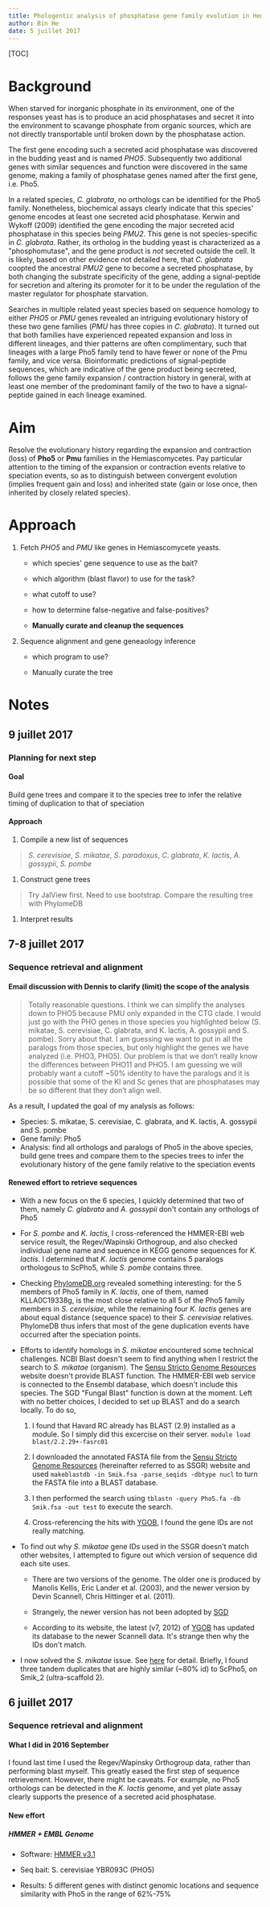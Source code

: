 ```yaml
---
title: Phologentic analysis of phosphatase gene family evolution in Hemiascomycetes
author: Bin He
date: 5 juillet 2017
---
```


[TOC]

Background
==========

When starved for inorganic phosphate in its environment, one of the responses yeast has is to produce an acid phosphatases and secret it into the environment to scavange phosphate from organic sources, which are not directly transportable until broken down by the phosphatase action. 

The first gene encoding such a secreted acid phosphatase was discovered in the budding yeast and is named _PHO5_. Subsequently two additional genes with similar sequences and function were discovered in the same genome, making a family of phosphatase genes named after the first gene, i.e. Pho5. 

In a related species, _C. glabrata_, no orthologs can be identified for the Pho5 family. Nonetheless, biochemical assays clearly indicate that this species' genome encodes at least one secreted acid phosphatase. Kerwin and Wykoff (2009) identified the gene encoding the major secreted acid phosphatase in this species being _PMU2_. This gene is not species-specific in _C. glabrata_. Rather, its ortholog in the budding yeast is characterized as a "phosphomutase", and the gene product is _not_ secreted outside the cell. It is likely, based on other evidence not detailed here, that _C. glabrata_ coopted the ancestral _PMU2_ gene to become a secreted phosphatase, by both changing the substrate specificity of the gene, adding a signal-peptide for secretion and altering its promoter for it to be under the regulation of the master regulator for phosphate starvation.

Searches in multiple related yeast species based on sequence homology to either _PHO5_ or _PMU_ genes revealed an intriguing evolutionary history of these two gene families (_PMU_ has three copies in _C. glabrata_). It turned out that both families have experienced repeated expansion and loss in different lineages, and thier patterns are often complimentary, such that lineages with a large Pho5 family tend to have fewer or none of the Pmu family, and vice versa. Bioinformatic predictions of signal-peptide sequences, which are indicative of the gene product being secreted, follows the gene family expansion / contraction history in general, with at least one member of the predominant family of the two to have a signal-peptide gained in each lineage examined.

Aim
===

Resolve the evolutionary history regarding the expansion and contraction (loss) of **Pho5** or **Pmu** families in the Hemiascomycetes. Pay particular attention to the timing of the expansion or contraction events relative to speciation events, so as to distinguish between convergent evolution (implies frequent gain and loss) and inherited state (gain or lose once, then inherited by closely related species).

Approach
========

1. Fetch _PHO5_ and _PMU_ like genes in Hemiascomycete yeasts. 

    * which species' gene sequence to use as the bait?
	* which algorithm (blast flavor) to use for the task?
	* what cutoff to use?
	* how to determine false-negative and false-positives?
	
    * **Manually curate and cleanup the sequences**

1. Sequence alignment and gene geneaology inference

	* which program to use?

	* Manually curate the tree


Notes
=====

## 9 juillet 2017

### Planning for next step

#### Goal

Build gene trees and compare it to the species tree to infer the relative timing of duplication to that of speciation

#### Approach

1. Compile a new list of sequences

  > _S. cerevisiae_, _S. mikatae_, _S. paradoxus_, _C. glabrata_, _K. lactis_, _A. gossypii_, _S. pombe_

1. Construct gene trees

  > Try JalView first. Need to use bootstrap. Compare the resulting tree with PhylomeDB

1. Interpret results

## 7-8 juillet 2017 

### Sequence retrieval and alignment

#### Email discussion with Dennis to clarify (limit) the scope of the analysis

> Totally reasonable questions. I think we can simplify the analyses down to PHO5 because PMU only expanded in the CTG clade. I would just go with the PHO genes in those species you highlighted below (S. mikatae, S. cerevisiae, C. glabrata, and K. lactis, A. gossypii and S. pombe). Sorry about that. I am guessing we want to put in all the paralogs from those species, but only highlight the genes we have analyzed (i.e. PHO3, PHO5). Our problem is that we don’t really know the differences between PHO11 and PHO5. I am guessing we will probably want a cutoff ~50% identity to have the paralogs and it is possible that some of the Kl and Sc genes that are phosphatases may be so different that they don’t align well.

As a result, I updated the goal of my analysis as follows:

* Species: S. mikatae, S. cerevisiae, C. glabrata, and K. lactis, A. gossypii and S. pombe
* Gene family: Pho5
* Analysis: find all orthologs and paralogs of Pho5 in the above species, build gene trees and compare them to the species trees to infer the evolutionary history of the gene family relative to the speciation events

#### Renewed effort to retrieve sequences

* With a new focus on the 6 species, I quickly determined that two of them, namely _C. glabrata_ and _A. gossypii_ don't contain any orthologs of Pho5

* For _S. pombe_ and _K. lactis_, I cross-referenced the HMMER-EBI web service result, the Regev/Wapinski Orthogroup, and also checked individual gene name and sequence in KEGG genome sequences for _K. lactis_. I determined that _K. lactis_ genome contains 5 paralogs orthologous to ScPho5, while _S. pombe_ contains three. 

* Checking [PhylomeDB.org](phylomedb.org) revealed something interesting: for the 5 members of Pho5 family in _K. lactis_, one of them, named KLLA0C19338g, is the most close relative to all 5 of the Pho5 family members in _S. cerevisiae_, while the remaining four _K. lactis_ genes are about equal distance (sequence space) to their _S. cerevisiae_ relatives. PhylomeDB thus infers that most of the gene duplication events have occurred after the speciation points. 

* Efforts to identify homologs in _S. mikatae_ encountered some technical challenges. NCBI Blast doesn't seem to find anything when I restrict the search to _S. mikatae_ (organism). The [Sensu Stricto Genome Resources](http://www.saccharomycessensustricto.org) website doesn't provide BLAST function. The HMMER-EBI web service is connected to the Ensembl database, which doesn't include this species. The SGD "Fungal Blast" function is down at the moment. Left with no better choices, I decided to set up BLAST and do a search locally. To do so,

   1. I found that Havard RC already has BLAST (2.9) installed as a module. So I simply did this excercise on their server. `module load blast/2.2.29+-fasrc01`
	
   1. I downloaded the annotated FASTA file from the [Sensu Stricto Genome Resources](http://www.saccharomycessensustricto.org) (hereinafter referred to as SSGR) website and used `makeblastdb -in Smik.fsa -parse_seqids -dbtype nucl` to turn the FASTA file into a BLAST database.

   1. I then performed the search using `tblastn -query Pho5.fa -db Smik.fsa -out test` to execute the search.

   1. Cross-referencing the hits with [YGOB](http://ygob.ucd.ie/), I found the gene IDs are not really matching.

* To find out why _S. mikatae_ gene IDs used in the SSGR doesn't match other websites, I attempted to figure out which version of sequence did each site uses.

   * There are two versions of the genome. The older one is produced by Manolis Kellis, Eric Lander et al. (2003), and the newer version by Devin Scannell, Chris Hittinger et al. (2011).

   * Strangely, the newer version has not been adopted by [SGD](http://www.yeastgenome.org)

   * According to its website, the latest (v7, 2012) of [YGOB](http://ygob.ucd.ie/) has updated its database to the newer Scannell data. It's strange then why the IDs don't match. 

* I now solved the _S. mikatae_ issue. See [here](data/Blast_Pho5_Smik/README.md) for detail. Briefly, I found three tandem duplicates that are highly similar (~80% id) to ScPho5, on Smik_2 (ultra-scaffold 2).

## 6 juillet 2017

### Sequence retrieval and alignment

#### What I did in 2016 September

I found last time I used the Regev/Wapinsky Orthogroup data, rather than performing blast myself. This greatly eased the first step of sequence retrievement. However, there might be caveats. For example, no Pho5 orthologs can be detected in the _K. lactis_ genome, and yet plate assay clearly supports the presence of a secreted acid phosphatase. 

#### New effort

##### HMMER + EMBL Genome

* Software: [HMMER v3.1](http://www.ebi.ac.uk/Tools/hmmer/about)

* Seq bait: S. cerevisiae YBR093C (PHO5)

* Results: 5 different genes with distinct genomic locations and sequence similarity with Pho5 in the range of 62%-75%

